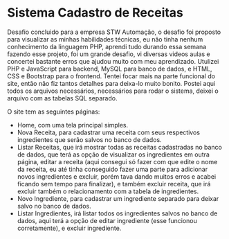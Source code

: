 # Sistema Cadastro de Receitas

Desafio concluido para a empresa STW Automação, o desafio foi proposto para visualizar as minhas habilidades técnicas, eu não tinha nenhum conhecimento da linguagem PHP, aprendi tudo durando essa semana fazendo esse projeto, foi um grande desafio, vi diversas videos aulas e concertei bastante erros que ajudou muito com meu aprendizado. Utulizei PHP e JavaScript para backend, MySQL para banco de dados, e HTML, CSS e Bootstrap para o frontend. Tentei focar mais na parte funcional do site, então não fiz tantos detalhes para deixa-lo muito bonito. Postei aqui todos os arquivos necessários, necessários para rodar o sistema, deixei o arquivo com as tabelas SQL separado.

O site tem as seguintes páginas:

- Home, com uma tela principal simples.
- Nova Receita, para cadastrar uma receita com seus respectivos ingredientes que serão salvos no banco de dados.
- Listar Receitas, que irá mostrar todas as receitas cadastradas no banco de dados, que terá as opção de visualizar os ingredientes em outra página, editar a receita (aqui consegui só fazer com que edite o nome da receita, eu até tinha conseguido fazer uma parte para adicionar novos ingredientes e excluir, porém tava dando muitos erros e acabei ficando sem tempo para finalizar), e também excluir receita, que irá excluir também o relacionamento com a tabela de ingredientes.
- Novo Ingrediente, para cadastrar um ingrediente separado para deixar salvo no banco de dados.
- Listar Ingredientes, irá listar todos os ingredientes salvos no banco de dados, aqui terá a opção de editar ingrediente (esse funcionou corretamente), e excluir ingrediente.
